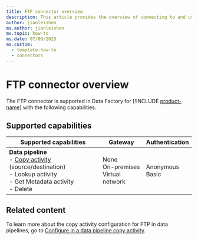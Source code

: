 ```yaml
---
title: FTP connector overview
description: This article provides the overview of connecting to and using FTP data in Data Factory.
author: jianleishen
ms.author: jianleishen
ms.topic: how-to
ms.date: 07/09/2025
ms.custom:
  - template-how-to
  - connectors
---
```


# FTP connector overview

The FTP connector is supported in Data Factory for [!INCLUDE [product-name](../includes/product-name.md)] with the following capabilities.

## Supported capabilities

| Supported capabilities                                                                 | Gateway                        | Authentication   |
|----------------------------------------------------------------------------------------|--------------------------------|------------------|
| **Data pipeline** <br>- [Copy activity](connector-ftp-copy-activity.md) (source/destination)<br>- Lookup activity<br>- Get Metadata activity<br>- Delete | None<br> On-premises<br> Virtual network | Anonymous<br> Basic |

## Related content

To learn more about the copy activity configuration for FTP in data pipelines, go to [Configure in a data pipeline copy activity](connector-ftp-copy-activity.md).
